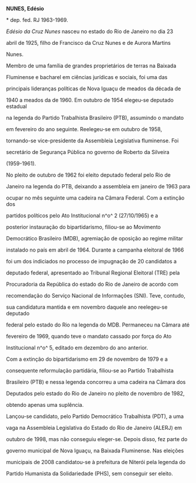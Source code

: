 **NUNES, Edésio**



\* dep. fed. RJ 1963-1969.



*Edésio da Cruz Nunes* nasceu no estado do Rio de Janeiro no dia 23

abril de 1925, filho de Francisco da Cruz Nunes e de Aurora Martins

Nunes.



Membro de uma família de grandes proprietários de terras na Baixada

Fluminense e bacharel em ciências jurídicas e sociais, foi uma das

principais lideranças políticas de Nova Iguaçu de meados da década de

1940 a meados da de 1960. Em outubro de 1954 elegeu-se deputado estadual

na legenda do Partido Trabalhista Brasileiro (PTB), assumindo o mandato

em fevereiro do ano seguinte. Reelegeu-se em outubro de 1958,

tornando-se vice-presidente da Assembleia Legislativa fluminense. Foi

secretário de Segurança Pública no governo de Roberto da Silveira

(1959-1961).



No pleito de outubro de 1962 foi eleito deputado federal pelo Rio de

Janeiro na legenda do PTB, deixando a assembleia em janeiro de 1963 para

ocupar no mês seguinte uma cadeira na Câmara Federal. Com a extinção dos

partidos políticos pelo Ato Institucional n^o^ 2 (27/10/1965) e a

posterior instauração do bipartidarismo, filiou-se ao Movimento

Democrático Brasileiro (MDB), agremiação de oposição ao regime militar

instalado no país em abril de 1964. Durante a campanha eleitoral de 1966

foi um dos indiciados no processo de impugnação de 20 candidatos a

deputado federal, apresentado ao Tribunal Regional Eleitoral (TRE) pela

Procuradoria da República do estado do Rio de Janeiro de acordo com

recomendação do Serviço Nacional de Informações (SNI). Teve, contudo,

sua candidatura mantida e em novembro daquele ano reelegeu-se deputado

federal pelo estado do Rio na legenda do MDB. Permaneceu na Câmara até

fevereiro de 1969, quando teve o mandato cassado por força do Ato

Institucional n^o^ 5, editado em dezembro do ano anterior.



Com a extinção do bipartidarismo em 29 de novembro de 1979 e a

consequente reformulação partidária, filiou-se ao Partido Trabalhista

Brasileiro (PTB) e nessa legenda concorreu a uma cadeira na Câmara dos

Deputados pelo estado do Rio de Janeiro no pleito de novembro de 1982,

obtendo apenas uma suplência.



Lançou-se candidato, pelo Partido Democrático Trabalhista (PDT), a uma

vaga na Assembleia Legislativa do Estado do Rio de Janeiro (ALERJ) em

outubro de 1998, mas não conseguiu eleger-se. Depois disso, fez parte do

governo municipal de Nova Iguaçu, na Baixada Fluminense. Nas eleições

municipais de 2008 candidatou-se à prefeitura de Niterói pela legenda do

Partido Humanista da Solidariedade (PHS), sem conseguir ser eleito.




